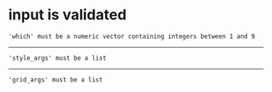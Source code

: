 # input is validated

    'which' must be a numeric vector containing integers between 1 and 9

---

    'style_args' must be a list

---

    'grid_args' must be a list

